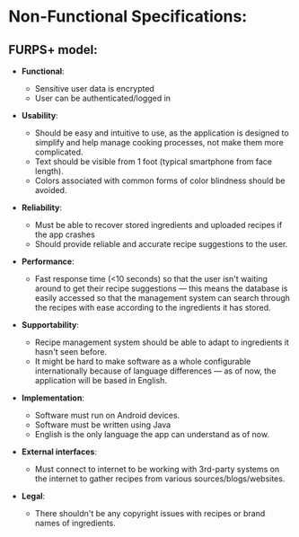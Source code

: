# Non-Functional Specifications:
## FURPS+ model:
* __Functional__:
  * Sensitive user data is encrypted
  * User can be authenticated/logged in
  

* __Usability__:
  * Should be easy and intuitive to use, as the application is designed to simplify and help manage cooking processes, not make them more complicated.
  * Text should be visible from 1 foot (typical smartphone from face length).
  * Colors associated with common forms of color blindness should be avoided.


* __Reliability__:
  * Must be able to recover stored ingredients and uploaded recipes if the app crashes
  * Should provide reliable and accurate recipe suggestions to the user.


* __Performance__:
  * Fast response time (<10 seconds) so that the user isn't waiting around to get their recipe suggestions — this means the database is easily accessed so that the management system can search through the recipes with ease according to the ingredients it has stored.


* __Supportability__:
  * Recipe management system should be able to adapt to ingredients it hasn't seen before.
  * It might be hard to make software as a whole configurable internationally because of language differences — as of now, the application will be based in English.


* __Implementation__:
  * Software must run on Android devices.
  * Software must be written using Java 
  * English is the only language the app can understand as of now.


* __External interfaces__:
  * Must connect to internet to be working with 3rd-party systems on the internet to gather recipes from various sources/blogs/websites.


* __Legal__:
  * There shouldn't be any copyright issues with recipes or brand names of ingredients.